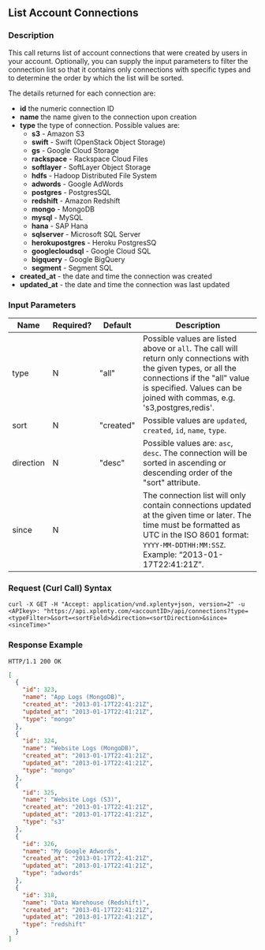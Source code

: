 ## List Account Connections

### Description
This call returns list of account connections that were created by users in your account. Optionally, you can supply the input parameters to filter the connection list so that it contains only connections with
specific types and to determine the order by which the list will be sorted.

The details returned for each connection are:

* **id** the numeric connection ID
* **name** the name given to the connection upon creation
* **type** the type of connection. Possible values are:
    * **s3** - Amazon S3
    * **swift** - Swift (OpenStack Object Storage)
    * **gs** - Google Cloud Storage
    * **rackspace** - Rackspace Cloud Files
    * **softlayer** - SoftLayer Object Storage
    * **hdfs** - Hadoop Distributed File System
    * **adwords** - Google AdWords
    * **postgres** - PostgresSQL
    * **redshift** - Amazon Redshift
    * **mongo** - MongoDB
    * **mysql** - MySQL
    * **hana** - SAP Hana
    * **sqlserver** - Microsoft SQL Server
    * **herokupostgres** - Heroku PostgresSQ
    * **googlecloudsql** - Google Cloud SQL
    * **bigquery** - Google BigQuery
    * **segment** - Segment SQL
* **created_at** - the date and time the connection was created
* **updated_at** - the date and time the connection was last updated


### Input Parameters

|Name|Required?|Default|Description|
|----|---------|-------|-----------|
type|N|"all" |Possible values are listed above or ```all```. The call will return only connections with the given types, or all the connections if the "all" value is specified. Values can be joined with commas, e.g. 's3,postgres,redis'.
sort|N|"created"|Possible values are ```updated```, ```created```, ```id```, ```name```, ```type```.
direction|N|"desc"|Possible values are: ```asc```, ```desc```. The connection will be sorted in ascending or descending order of the "sort" attribute.
since|N| |The connection list will only contain connections updated at the given time or later. The time must be formatted as UTC in the ISO 8601 format: ```YYYY-MM-DDTHH:MM:SSZ```. Example: “2013-01-17T22:41:21Z”.

### Request (Curl Call) Syntax
```shell
curl -X GET -H "Accept: application/vnd.xplenty+json, version=2" -u <APIkey>: "https://api.xplenty.com/<accountID>/api/connections?type=<typeFilter>&sort=<sortField>&direction=<sortDirection>&since=<sinceTime>"
```

### Response Example
```HTTP
HTTP/1.1 200 OK
```

```json
[
  {
    "id": 323,
    "name": "App Logs (MongoDB)",
    "created_at": "2013-01-17T22:41:21Z",
    "updated_at": "2013-01-17T22:41:21Z",
    "type": "mongo"
  }, 
  {
    "id": 324,
    "name": "Website Logs (MongoDB)",
    "created_at": "2013-01-17T22:41:21Z",
    "updated_at": "2013-01-17T22:41:21Z",
    "type": "mongo"
  }, 
  {
    "id": 325,
    "name": "Website Logs (S3)",
    "created_at": "2013-01-17T22:41:21Z",
    "updated_at": "2013-01-17T22:41:21Z",
    "type": "s3"
  }, 
  {
    "id": 326,
    "name": "My Google Adwords",
    "created_at": "2013-01-17T22:41:21Z",
    "updated_at": "2013-01-17T22:41:21Z",
    "type": "adwords"
  }, 
  {
    "id": 318,
    "name": "Data Warehouse (Redshift)",
    "created_at": "2013-01-17T22:41:21Z",
    "updated_at": "2013-01-17T22:41:21Z",
    "type": "redshift"
  }
]
```
